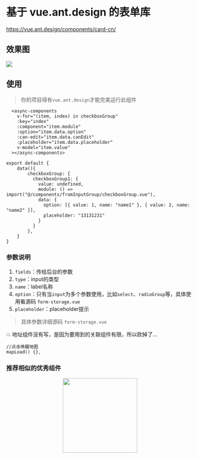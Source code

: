 # 基于 vue.ant.design 的表单库

https://vue.ant.design/components/card-cn/

## 效果图
![](https://i.loli.net/2019/08/01/5d42adf0b7cbd41259.png)

## 使用

> 你的项目得有`vue.ant.design`才能完美运行此组件

```vue
  <async-components
    v-for="(item, index) in checkboxGroup"
    :key="index"
    :component="item.module"
    :option="item.data.option"
    :can-edit="item.data.canEdit"
    :placeholder="item.data.placeholder"
    v-model="item.value"
  ></async-components>
```

```vue
export default {
    data(){
        checkboxGroup: {
          checkboxGroup1: {
            value: undefined,
            module: () => import("@/components/fromInputGroup/checkboxGroup.vue"),
            data: {
              option: [{ value: 1, name: "name1" }, { value: 2, name: "name2" }],
              placeholder: "13131231"
            }
          }
        },
    }
}
```

### 参数说明


1. `fields`：传给后台的参数
2. `type`：input的类型
3. `name`：label名称
4. `option`：只有当`input`为多个参数使用，比如`select`、`radioGroup`等，具体使用看源码 `form-storage.vue`
5. `placeholder`：placeholder提示


> 具体参数详细源码 `form-storage.vue`

💥 地址组件没有写，是因为要用到的关联组件有限，所以砍掉了...

```vue
//点击唤醒地图
mapLoad() {},
```

### 推荐相似的优秀组件

<p align="center">
    <a href="http://www.form-create.com" rel="nofollow">
        <img width="200" src="https://camo.githubusercontent.com/7b814a1424af0527deaf3c3f7edd86b07dde34f7/687474703a2f2f66696c652e6c6f746b6b2e636f6d2f666f726d2d6372656174652e706e67" data-canonical-src="http://file.lotkk.com/form-create.png" style="max-width:100%;">
    </a>
</p>